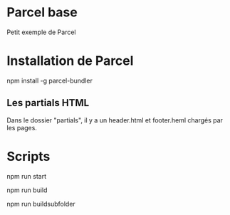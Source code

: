 # Parcel base
Petit exemple de Parcel

# Installation de Parcel
npm install -g parcel-bundler

## Les partials HTML
Dans le dossier "partials", il y a un header.html et footer.heml chargés par les pages.

# Scripts
npm run start

npm run build

npm run buildsubfolder